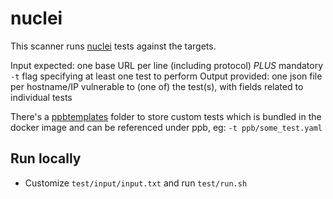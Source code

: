 # nuclei

This scanner runs [nuclei](https://github.com/projectdiscovery/nuclei) tests against the targets.

Input expected: one base URL per line (including protocol) *PLUS* mandatory `-t` flag specifying at least one test to perform
Output provided: one json file per hostname/IP vulnerable to (one of) the test(s), with fields related to individual tests

There's a [ppbtemplates](ppbtemplates) folder to store custom tests which is bundled in the docker image and can be referenced under ppb, eg: `-t ppb/some_test.yaml`

## Run locally
- Customize `test/input/input.txt` and run `test/run.sh`
